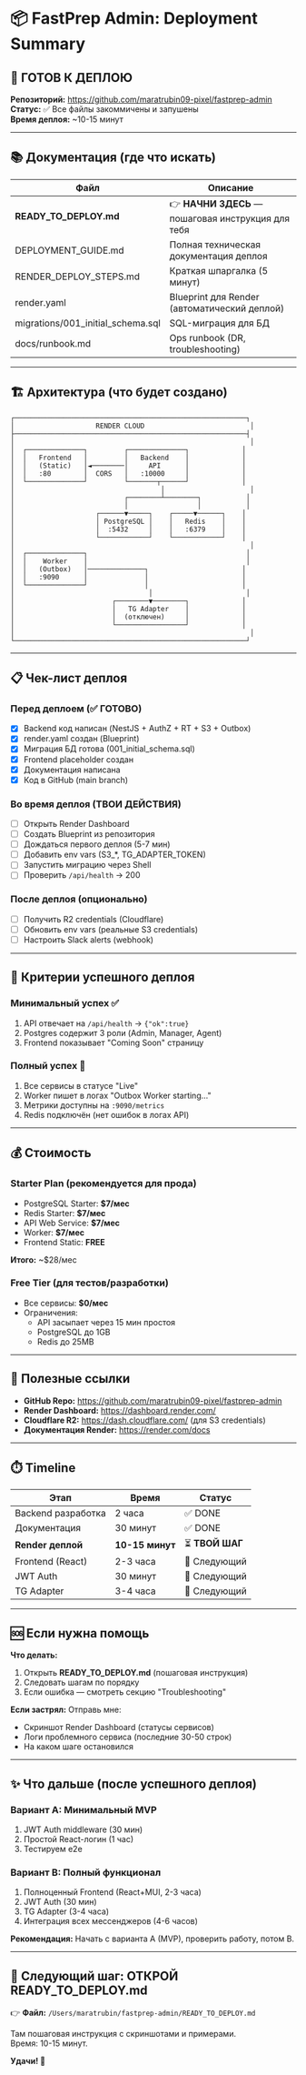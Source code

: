 # 📦 FastPrep Admin: Deployment Summary

## 🎯 ГОТОВ К ДЕПЛОЮ

**Репозиторий:** https://github.com/maratrubin09-pixel/fastprep-admin  
**Статус:** ✅ Все файлы закоммичены и запушены  
**Время деплоя:** ~10-15 минут

---

## 📚 Документация (где что искать)

| Файл | Описание |
|------|----------|
| **READY_TO_DEPLOY.md** | 👉 **НАЧНИ ЗДЕСЬ** — пошаговая инструкция для тебя |
| DEPLOYMENT_GUIDE.md | Полная техническая документация деплоя |
| RENDER_DEPLOY_STEPS.md | Краткая шпаргалка (5 минут) |
| render.yaml | Blueprint для Render (автоматический деплой) |
| migrations/001_initial_schema.sql | SQL-миграция для БД |
| docs/runbook.md | Ops runbook (DR, troubleshooting) |

---

## 🏗️ Архитектура (что будет создано)

```
┌─────────────────────────────────────────────────────────┐
│                    RENDER CLOUD                          │
├─────────────────────────────────────────────────────────┤
│                                                          │
│  ┌──────────────┐         ┌──────────────┐             │
│  │   Frontend   │         │   Backend    │             │
│  │   (Static)   │◄────────│     API      │             │
│  │   :80        │  CORS   │   :10000     │             │
│  └──────────────┘         └───────┬──────┘             │
│                                    │                     │
│                           ┌────────┴────────┐           │
│                           │                 │           │
│                    ┌──────▼─────┐    ┌─────▼──────┐    │
│                    │ PostgreSQL │    │   Redis    │    │
│                    │  :5432     │    │   :6379    │    │
│                    └────────────┘    └────────────┘    │
│                                                          │
│  ┌──────────────┐                                       │
│  │    Worker    │                                       │
│  │   (Outbox)   │──────────────┐                       │
│  │   :9090      │              │                       │
│  └──────────────┘              │                       │
│                                 │                       │
│                        ┌────────▼────────┐             │
│                        │   TG Adapter    │             │
│                        │  (отключен)     │             │
│                        └─────────────────┘             │
│                                                          │
└─────────────────────────────────────────────────────────┘
```

---

## 📋 Чек-лист деплоя

### Перед деплоем (✅ ГОТОВО)
- [x] Backend код написан (NestJS + AuthZ + RT + S3 + Outbox)
- [x] render.yaml создан (Blueprint)
- [x] Миграция БД готова (001_initial_schema.sql)
- [x] Frontend placeholder создан
- [x] Документация написана
- [x] Код в GitHub (main branch)

### Во время деплоя (ТВОИ ДЕЙСТВИЯ)
- [ ] Открыть Render Dashboard
- [ ] Создать Blueprint из репозитория
- [ ] Дождаться первого деплоя (5-7 мин)
- [ ] Добавить env vars (S3_*, TG_ADAPTER_TOKEN)
- [ ] Запустить миграцию через Shell
- [ ] Проверить `/api/health` → 200

### После деплоя (опционально)
- [ ] Получить R2 credentials (Cloudflare)
- [ ] Обновить env vars (реальные S3 credentials)
- [ ] Настроить Slack alerts (webhook)

---

## 🚦 Критерии успешного деплоя

### Минимальный успех ✅
1. API отвечает на `/api/health` → `{"ok":true}`
2. Postgres содержит 3 роли (Admin, Manager, Agent)
3. Frontend показывает "Coming Soon" страницу

### Полный успех 🎉
1. Все сервисы в статусе "Live"
2. Worker пишет в логах "Outbox Worker starting..."
3. Метрики доступны на `:9090/metrics`
4. Redis подключён (нет ошибок в логах API)

---

## 💰 Стоимость

### Starter Plan (рекомендуется для прода)
- PostgreSQL Starter: **$7/мес**
- Redis Starter: **$7/мес**
- API Web Service: **$7/мес**
- Worker: **$7/мес**
- Frontend Static: **FREE**

**Итого:** ~$28/мес

### Free Tier (для тестов/разработки)
- Все сервисы: **$0/мес**
- Ограничения:
  - API засыпает через 15 мин простоя
  - PostgreSQL до 1GB
  - Redis до 25MB

---

## 🔗 Полезные ссылки

- **GitHub Repo:** https://github.com/maratrubin09-pixel/fastprep-admin
- **Render Dashboard:** https://dashboard.render.com/
- **Cloudflare R2:** https://dash.cloudflare.com/ (для S3 credentials)
- **Документация Render:** https://render.com/docs

---

## ⏱️ Timeline

| Этап | Время | Статус |
|------|-------|--------|
| Backend разработка | 2 часа | ✅ DONE |
| Документация | 30 минут | ✅ DONE |
| **Render деплой** | **10-15 минут** | ⏳ **ТВОЙ ШАГ** |
| Frontend (React) | 2-3 часа | 📅 Следующий |
| JWT Auth | 30 минут | 📅 Следующий |
| TG Adapter | 3-4 часа | 📅 Следующий |

---

## 🆘 Если нужна помощь

**Что делать:**
1. Открыть **READY_TO_DEPLOY.md** (пошаговая инструкция)
2. Следовать шагам по порядку
3. Если ошибка — смотреть секцию "Troubleshooting"

**Если застрял:**
Отправь мне:
- Скриншот Render Dashboard (статусы сервисов)
- Логи проблемного сервиса (последние 30-50 строк)
- На каком шаге остановился

---

## ✨ Что дальше (после успешного деплоя)

### Вариант A: Минимальный MVP
1. JWT Auth middleware (30 мин)
2. Простой React-логин (1 час)
3. Тестируем e2e

### Вариант B: Полный функционал
1. Полноценный Frontend (React+MUI, 2-3 часа)
2. JWT Auth (30 мин)
3. TG Adapter (3-4 часа)
4. Интеграция всех мессенджеров (4-6 часов)

**Рекомендация:** Начать с варианта A (MVP), проверить работу, потом B.

---

## 🎯 Следующий шаг: ОТКРОЙ READY_TO_DEPLOY.md

👉 **Файл:** `/Users/maratrubin/fastprep-admin/READY_TO_DEPLOY.md`

Там пошаговая инструкция с скриншотами и примерами.  
Время: 10-15 минут.

**Удачи! 🚀**


